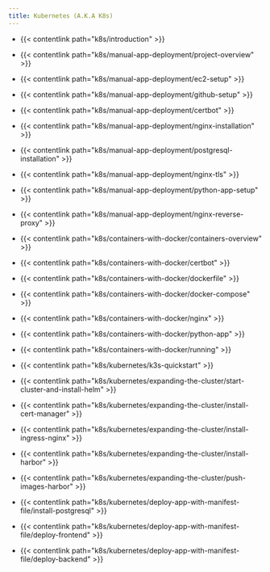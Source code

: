 ```yaml
---
title: Kubernetes (A.K.A K8s)
---
```


- {{< contentlink path="k8s/introduction" >}}

- {{< contentlink path="k8s/manual-app-deployment/project-overview" >}}
- {{< contentlink path="k8s/manual-app-deployment/ec2-setup" >}}
- {{< contentlink path="k8s/manual-app-deployment/github-setup" >}}
- {{< contentlink path="k8s/manual-app-deployment/certbot" >}}
- {{< contentlink path="k8s/manual-app-deployment/nginx-installation" >}}
- {{< contentlink path="k8s/manual-app-deployment/postgresql-installation" >}}
- {{< contentlink path="k8s/manual-app-deployment/nginx-tls" >}}
- {{< contentlink path="k8s/manual-app-deployment/python-app-setup" >}}
- {{< contentlink path="k8s/manual-app-deployment/nginx-reverse-proxy" >}}

- {{< contentlink path="k8s/containers-with-docker/containers-overview" >}}
- {{< contentlink path="k8s/containers-with-docker/certbot" >}}
- {{< contentlink path="k8s/containers-with-docker/dockerfile" >}}
- {{< contentlink path="k8s/containers-with-docker/docker-compose" >}}
- {{< contentlink path="k8s/containers-with-docker/nginx" >}}
- {{< contentlink path="k8s/containers-with-docker/python-app" >}}
- {{< contentlink path="k8s/containers-with-docker/running" >}}

- {{< contentlink path="k8s/kubernetes/k3s-quickstart" >}}

- {{< contentlink path="k8s/kubernetes/expanding-the-cluster/start-cluster-and-install-helm" >}}
- {{< contentlink path="k8s/kubernetes/expanding-the-cluster/install-cert-manager" >}}
- {{< contentlink path="k8s/kubernetes/expanding-the-cluster/install-ingress-nginx" >}}
- {{< contentlink path="k8s/kubernetes/expanding-the-cluster/install-harbor" >}}
- {{< contentlink path="k8s/kubernetes/expanding-the-cluster/push-images-harbor" >}}

- {{< contentlink path="k8s/kubernetes/deploy-app-with-manifest-file/install-postgresql" >}}
- {{< contentlink path="k8s/kubernetes/deploy-app-with-manifest-file/deploy-frontend" >}}
- {{< contentlink path="k8s/kubernetes/deploy-app-with-manifest-file/deploy-backend" >}}

